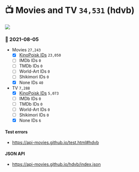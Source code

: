 # :tv: Movies and TV `34,531` (hdvb)

<a href="https://API-Movies.github.io"><img src="https://API-Movies.github.io/banner.png?cache"></a>

### :date: 2021-08-05
- Movies `27,243`
  - [x] <a href="https://API-Movies.github.io/hdvb/movie_kinopoisk_ids.json">KinoPoisk IDs</a> `23,050`
  - [ ] IMDb IDs `0`
  - [ ] TMDb IDs `0`
  - [ ] World-Art IDs `0`
  - [ ] Shikimori IDs `0`
  - [x] None IDs `40`
- TV `7,288`
  - [x] <a href="https://API-Movies.github.io/hdvb/tv_kinopoisk_ids.json">KinoPoisk IDs</a> `5,073`
  - [ ] IMDb IDs `0`
  - [ ] TMDb IDs `0`
  - [ ] World-Art IDs `0`
  - [ ] Shikimori IDs `0`
  - [x] None IDs `6`
#### Test errors
- <a href='https://api-movies.github.io/test.html#hdvb'>https://api-movies.github.io/test.html#hdvb</a>
#### JSON API
- <a href='https://api-movies.github.io/hdvb/index.json'>https://api-movies.github.io/hdvb/index.json</a>
